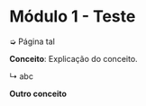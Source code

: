 # Módulo 1 - Teste

➭ Página tal

**Conceito**: Explicação do conceito.

  ↳ abc

**Outro conceito**
